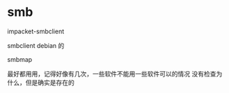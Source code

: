 # smb

impacket-smbclient

smbclient  debian 的

smbmap 

最好都用用，记得好像有几次，一些软件不能用一些软件可以的情况 没有检查为什么，但是确实是存在的
